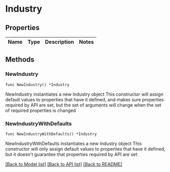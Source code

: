 # Industry

## Properties

Name | Type | Description | Notes
------------ | ------------- | ------------- | -------------

## Methods

### NewIndustry

`func NewIndustry() *Industry`

NewIndustry instantiates a new Industry object
This constructor will assign default values to properties that have it defined,
and makes sure properties required by API are set, but the set of arguments
will change when the set of required properties is changed

### NewIndustryWithDefaults

`func NewIndustryWithDefaults() *Industry`

NewIndustryWithDefaults instantiates a new Industry object
This constructor will only assign default values to properties that have it defined,
but it doesn't guarantee that properties required by API are set


[[Back to Model list]](../README.md#documentation-for-models) [[Back to API list]](../README.md#documentation-for-api-endpoints) [[Back to README]](../README.md)


